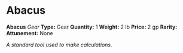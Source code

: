 # Abacus

**Abacus**
_Gear_
**Type:** Gear
**Quantity:** 1
**Weight:** 2 lb
**Price:** 2 gp
**Rarity:** 
**Attunement:** None

*A standard tool used to make calculations.*